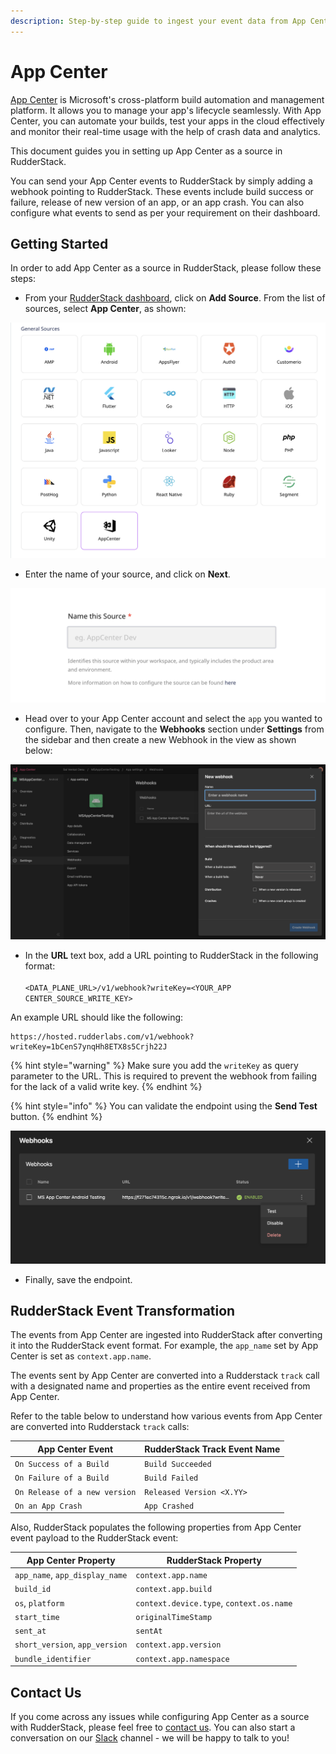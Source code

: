 ```yaml
---
description: Step-by-step guide to ingest your event data from App Center into RudderStack.
---
```


# App Center

[App Center](https://appcenter.ms) is Microsoft's cross-platform build automation and management platform. It allows you to manage your app's lifecycle seamlessly. With App Center, you can automate your builds, test your apps in the cloud effectively and monitor their real-time usage with the help of crash data and analytics.

This document guides you in setting up App Center as a source in RudderStack. 

You can send your App Center events to RudderStack by simply adding a webhook pointing to RudderStack. These events include build success or failure, release of new version of an app, or an app crash. You can also configure what events to send as per your requirement on their dashboard.

## Getting Started

In order to add App Center as a source in RudderStack, please follow these steps:

* From your [RudderStack dashboard](https://app.rudderstack.com), click on **Add Source**. From the list of sources, select **App Center**, as shown:

![Choose App Center as a source](../.gitbook/assets/AppcenterSource.png)

* Enter the name of your source, and click on **Next**.

![Provide source name](../.gitbook/assets/AppcenterCreation.png)

* Head over to your App Center account and select the `app` you wanted to configure. Then, navigate to the **Webhooks** section under **Settings** from the sidebar and then create a new Webhook in the view as shown below:

![](../.gitbook/assets/AppcenterWebhookConfig.png)

* In the **URL** text box, add a URL pointing to RudderStack in the following format:\
  \
  `<DATA_PLANE_URL>/v1/webhook?writeKey=<YOUR_APP CENTER_SOURCE_WRITE_KEY>`

An example URL should like the following:

```http
https://hosted.rudderlabs.com/v1/webhook?writeKey=1bCenS7ynqHh8ETX8s5Crjh22J
```

{% hint style="warning" %}
Make sure you add the `writeKey` as query parameter to the URL. This is required to prevent the webhook from failing for the lack of a valid write key.
{% endhint %}

{% hint style="info" %}
You can validate the endpoint using the **Send Test** button.
{% endhint %}

![Endpoint Configuration](../.gitbook/assets/AppcenterWebhookTest.png)

* Finally, save the endpoint.

## RudderStack Event Transformation

The events from App Center are ingested into RudderStack after converting it into the RudderStack event format. For example, the `app_name` set by App Center is set as `context.app.name`.

The events sent by App Center are converted into a Rudderstack `track` call with a designated name and properties as the entire event received from App Center. 

Refer to the table below to understand how various events from App Center are converted into Rudderstack `track` calls:

| App Center Event              | RudderStack Track Event Name |
| ----------------------------- | ---------------------------- |
| `On Success of a Build`       | `Build Succeeded`            |
| `On Failure of a Build`       | `Build Failed`               |
| `On Release of a new version` | `Released Version <X.YY>`    |
| `On an App Crash`             | `App Crashed`                |

Also, RudderStack populates the following properties from App Center event payload to the RudderStack event:

| App Center Property            | RudderStack Property                     |
| ------------------------------ | ---------------------------------------- |
| `app_name`, `app_display_name` | `context.app.name`                       |
| `build_id`                     | `context.app.build`                      |
| `os`, `platform`               | `context.device.type`, `context.os.name` |
| `start_time`                   | `originalTimeStamp`                      |
| `sent_at`                      | `sentAt`                                 |
| `short_version`, `app_version` | `context.app.version`                    |
| `bundle_identifier`            | `context.app.namespace`                  |

## Contact Us

If you come across any issues while configuring App Center as a source with RudderStack, please feel free to [contact us](mailto:%20docs@rudderstack.com). You can also start a conversation on our [Slack](https://resources.rudderstack.com/join-rudderstack-slack) channel - we will be happy to talk to you!
